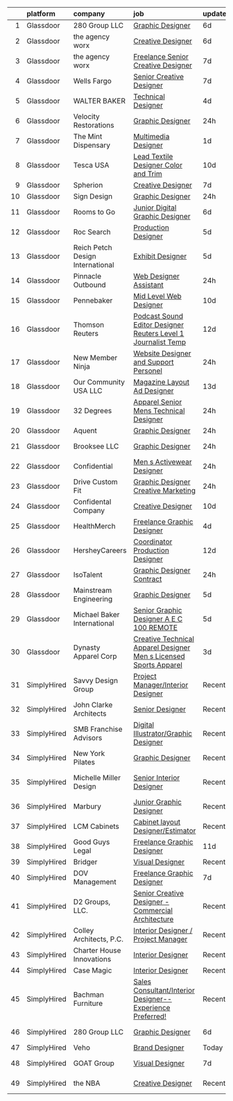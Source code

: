 

|    | platform    | company                          | job                                                                                                                                                                                                                                                                                                                                                                                                                                                                                                                                                                                                                                                                                                                                                                                                                                                                                                                                                                                                                                                                                                                                                                                                                                                                                                                                                                                                                                                                                                                                                                                                                                                                                                                  | update_time   | location             |
|---:|:------------|:---------------------------------|:---------------------------------------------------------------------------------------------------------------------------------------------------------------------------------------------------------------------------------------------------------------------------------------------------------------------------------------------------------------------------------------------------------------------------------------------------------------------------------------------------------------------------------------------------------------------------------------------------------------------------------------------------------------------------------------------------------------------------------------------------------------------------------------------------------------------------------------------------------------------------------------------------------------------------------------------------------------------------------------------------------------------------------------------------------------------------------------------------------------------------------------------------------------------------------------------------------------------------------------------------------------------------------------------------------------------------------------------------------------------------------------------------------------------------------------------------------------------------------------------------------------------------------------------------------------------------------------------------------------------------------------------------------------------------------------------------------------------|:--------------|:---------------------|
|  1 | Glassdoor   | 280 Group LLC                    | [Graphic Designer](https://www.glassdoor.com/partner/jobListing.htm?pos=106&ao=1110586&s=58&guid=000001821539057ea6eee3dc5be32322&src=GD_JOB_AD&t=SR&vt=w&ea=1&cs=1_547e2ecc&cb=1658213435214&jobListingId=1008000486432&cpc=AC285F3A3ECA6BB0&jrtk=3-0-1g8aji1e0gaji801-1g8aji1efi176800-8e0ca34653e8e05b--6NYlbfkN0A96WIVUs5SSd1e5sdPWOjBiMJz3fk-GTbl_X95fEr7N7_O7gG7yYqATSY5E6jF4LOAu-d1G5vqmQK5-aVG4tOej9c_eEuMuqH8C1GeeNW2KtJSJ31b6MoFFw5KM710vWFGSjvXW7I3OG-OwT4mnPnLIfvWCjlnumDR2ayBGhUSESBLxX0cWl5Bz0cpK3t8G0XwpzjZszAtqLyZqoFI1AXd04fiF-9ZCR1WdXLDqEMOiC7HmHyNZlivwptlYtLlxbQ7uLZK8t9WryQw5DeBEs_qUbEiLqjs_YmkTSFF5VAOHDiSctxNtNjGnNKzFBxtfy0PC2YUNViwacnqipkRHRtSJ3hsTdXo0FdmpV21QGOglzHavnhsLdVtlQe602d1si27j5NMqFNr6AlNnfcOgyGoMlj4p4P265Ef1fYnklL22nVt8kOkg3CChIak1CB4EuuP4A2rJo1aVXAjFGLSlJc7llOmNP8lny7u6VkQl1M4mATcT2Sck6rC)                                                                                                                                                                                                                                                                                                                                                                                                                                                                                                                                                                                                                                                                                                                                                                                                                                                                          | 6d            | Remote               |
|  2 | Glassdoor   | the agency worx                  | [Creative Designer](https://www.glassdoor.com/partner/jobListing.htm?pos=114&ao=1110586&s=58&guid=000001821539057ea6eee3dc5be32322&src=GD_JOB_AD&t=SR&vt=w&ea=1&cs=1_e4cf813f&cb=1658213435216&jobListingId=1007999979667&cpc=AC285F3A3ECA6BB0&jrtk=3-0-1g8aji1e0gaji801-1g8aji1efi176800-63945e7974dcb0bf--6NYlbfkN0CNOKpjDIEH11s39GTuUki_mvxNbnX5BtDlH5CMrheAnKze_5JrwQ4joDkGUDohP_RybvKQguCwO2bzn207p_14mbiHcywFIa1HWF2UP0_3f5Zk975uTAq5uCVwflsu_JCSQSKbiQ7a0xIZd76aSwml-WNW-2GZAACyMpIWDnwBr8SUJBdJ9gJtZ6GRC9VA3zsR9SRTYHdzaJ1oOjb0YMUdl71lWhYCz297JiAZv0Q-1rH1Q4P143_P9bf12FJM9f-LuTuqK_hLriyjtKfWy8kkbG4ncQbXMxOWp8fTAQ1tv2cGCs1S2-Eas1a944ginGE8GitBlQHVlxWNQEYM3Q7H6NkwT5Fa9-ZADDahJEOwVFJ9v14uQjGiqZYc9AKN7z0rkVO-sBfB8JIslKqehSyemDY9CwnvwQwWcKRrTb5X1-Up4hd2xVOtbLbMwjHKPF37wh917RD5X4E4uq7LKJ-DtE-PDLl-FB-O32GMTcfaeAwMJjc2ZzGc)                                                                                                                                                                                                                                                                                                                                                                                                                                                                                                                                                                                                                                                                                                                                                                                                                                                                         | 6d            | Remote               |
|  3 | Glassdoor   | the agency worx                  | [Freelance Senior Creative Designer](https://www.glassdoor.com/partner/jobListing.htm?pos=123&ao=1110586&s=58&guid=000001821539057ea6eee3dc5be32322&src=GD_JOB_AD&t=SR&vt=w&ea=1&cs=1_45b4c976&cb=1658213435216&jobListingId=1007998735659&cpc=AC285F3A3ECA6BB0&jrtk=3-0-1g8aji1e0gaji801-1g8aji1efi176800-b5c41cbed128a677--6NYlbfkN0CNOKpjDIEH11s39GTuUki_mvxNbnX5BtDlH5CMrheAnKze_5JrwQ4joDkGUDohP_TA04WnU3xz8K_J9zmRNOF9Ri1EI2Q2bb9NQ-CezfspfnTBjQTnEa9VBhVw7Ap5OL0U3sVrDvue7xxMSHE-6OVqtzTv0qf6sE8nhqyjJuIjpa8PBry4FIvBQDA98jD0P98GZS7RZVgHOwo1N5Kg2kro-_NzLt6dKAw4rVRBNTweBaMN6JMJJp1669AKCfTBKEE5yyPlmpgolvss6_reEbzk-l2Iwo3MQAxW4oN4S4Hj8GAtL5RzT-6G_a1O16vbjcx_xsziF47C6MU7ROYIhM-mAAa6zYmLOEX9R70cfrm09uejAqNEfUM-DtfLOpwpat7tWZu2vJTUYGTvmrE4o1ZLm5X2Ks6gnXnGmcThMtxQ3CctEbE02sXMGkrsczOW5jsygfrCKLdbwmwyINIeQ7lJZgxhD_5enk7AQ_H5Wlkyo87wyUERYo2LEg30ACBV2lCJpm8hNi2z8g%3D%3D)                                                                                                                                                                                                                                                                                                                                                                                                                                                                                                                                                                                                                                                                                                                                                                                                                            | 7d            | New York, NY         |
|  4 | Glassdoor   | Wells Fargo                      | [Senior Creative Designer](https://www.glassdoor.com/partner/jobListing.htm?pos=119&ao=1110586&s=58&guid=000001821539057ea6eee3dc5be32322&src=GD_JOB_AD&t=SR&vt=w&cs=1_2a9e18b5&cb=1658213435216&jobListingId=1007998123713&cpc=FA84DF7EA1EC2398&jrtk=3-0-1g8aji1e0gaji801-1g8aji1efi176800-49905434c79913ed--6NYlbfkN0A0sLjryQUNkc81K2goHfqpo9JHml6Vo2yWT4XuRGLXtsN7afMoSAWdqBM3YHWeqUyQSD6a69BnF3DM5XVRxd-nXq6Rk28EhL1InB6dRjYNyz34TPjZc6EOxJNPAO2LEpbg0cv0Gg_4AzCc6sCV_mFe_9rDOhi5pxCrY9nbOlMvHLbdfk2DE8KE4PtC8M3FZPeC7BSGUMDVSMYPThnJms0I620BpXuJFJCY81DGuc2khv8PHGVHTjKc4rloBqhFkMtFiQDzFsvu9foVsRykxurCtPEEvigeaKIwZf7ZQvh_9xfdPOThxUg557Pl10sgGIeFWaoNmZ3ab0Xfp2CnJHYPPz1wihRj5SSdnf2NNgXWOwGQiEa_U0h731Wf3l9Uu0O9CVsJDWYTiF9UZEKbAiACvzqUG6BSQhXw-i4OHZz4QKzlVJ6yVvptYIkDb7XbMx5ozepE-78ctOPWNQXHfKYdl4ThuljqYwddMxQfF1yzng1sxlzJdFVzSqZ7HXkzRkaZXHRcnBEluKIbXEHqh4OSmdpwuLdkF-rebm2NutkEhI9enKHqP80u9iel61G1_pQteCrpbwASM5R-rwO5LRK9Kkj7e-Lxtxsx7X4BLezC04ultbzmSUmxiHha5f8740k68TuA3BgiQ-RCShqQXY4F-eSOr7zk0IFmRkzijRXiVBix3PtFr82sPagox721MD-IZY30Q1EOhTp67gSbPfZ-X0U26fQ225m6-ba-x7fnD3l-ZKbewBPdOZkmPsB1HFDIFeIpfvWvzOmBEBfEKqlX)                                                                                                                                                                                                                                                                                                                                                                                                                                                                                                                                                                       | 7d            | Minneapolis, MN      |
|  5 | Glassdoor   | WALTER BAKER                     | [Technical Designer](https://www.glassdoor.com/partner/jobListing.htm?pos=109&ao=1110586&s=58&guid=000001821539057ea6eee3dc5be32322&src=GD_JOB_AD&t=SR&vt=w&ea=1&cs=1_286491bf&cb=1658213435215&jobListingId=1008005332025&cpc=280AB1FAEDD8D536&jrtk=3-0-1g8aji1e0gaji801-1g8aji1efi176800-16b3193b0ede4e7f--6NYlbfkN0A1-j4u96m2xyqoeIWnPoR7_J4x_bs5PQ-S-7T73NKrWs1ICRAWkHF7n2wd2ehqD8mDuGAT67GNun9A0CDmgBq9KSGfgngPpHkvvyaAc0N8118XMNXDUARQgpqAiZ1AtpVDpoLLrYWxJ2obS0RKBKzT3HjfD14k6Li0J2v4QPvvVLY-SKT17o0jn2HFCabpE5IeMGZ5RkSpwdyuduJ0S1VOFxX4v2v5iFO8zRklS4Yq41SvrjQdLI9CFPyH5Ve5iWgAvQ7UR5K9t1V8sIwucL9EA8iAYVhFKR3ZZGMWXNj6ExDTOmdBCTCkgPoARp95Wy7Ewmc2Df4fj6-YMFthEpoPkfK2upaF-BkPnjFwZXFBhUQbKDk8u_SyFm2zAcF9QKbADJAgXItckzO81B3LGtS2lpGEh5J3aMtuv9--MvWS0ba61YopebKz7r8HRWOxALSSUCQ4iVfNJwcPrSXYFA8FqQlVGto8SVzY13ybECU0H2JFnpCbyTMi)                                                                                                                                                                                                                                                                                                                                                                                                                                                                                                                                                                                                                                                                                                                                                                                                                                                                        | 4d            | New York, NY         |
|  6 | Glassdoor   | Velocity Restorations            | [Graphic Designer](https://www.glassdoor.com/partner/jobListing.htm?pos=101&ao=1110586&s=58&guid=000001821539057ea6eee3dc5be32322&src=GD_JOB_AD&t=SR&vt=w&ea=1&cs=1_43137f20&cb=1658213435213&jobListingId=1008013188084&cpc=7C0AF3FAC6523A09&jrtk=3-0-1g8aji1e0gaji801-1g8aji1efi176800-718879dd498138ae--6NYlbfkN0AN77IQYG4qNB0SF0w9dx5AeT6p643ab1gAjaH6HGqssSTiJOziOUFQx-rkxQ2Qw5ZqiSzp86OiE4exoQJyMO2XAhdwGS-oqOCs2Pc9WhbFBAFnax7egHdK2Ha3IMrKVKM9fone8Cqh9ipemaNtng3ZfSxjancQh_XMC3MbpMmbdAtvXX8pZwUythVfsb4jJZ9c8ZAbfFfZLATdxBf6_Uu45UIw28k0tg4lm2lPOsfA0pq0-Qysy6w0RuHw0eEc_-_P1hKb_hKFWygqj3G6Qoiiu0wfWeVQfHWNhdD2AbANFI1NhV_jIilz7cbCE8wFwrtQywn6Kp4B6m39pahB6MeETmu7l2qVoTZ4G6Xmee3Jv6MN4UUxkeRNw6EhdbCQF4yjhqwxBMFbk6N8dWM9ncWS9KcaZtfrgYWXvABk5yTwsrywrOI4qdukhCDx4h8zx-ICcblkNxNmU4gY840_RK2uNN9L_jtYqCqNlk02UiYhDUkzLJO4XEZXrl2qix7xqyRqkI5KMqyVYFXrSo-mCxSvvr2HVs4tj_aGStBhJHqWz3BdNpMmOxB5avAgmcxnp_alf4fog1ZkAF7YIkZFlSXwHws8lYnCpSKc3RR2c-wlFw%3D%3D)                                                                                                                                                                                                                                                                                                                                                                                                                                                                                                                                                                                                                                                                                                                                              | 24h           | Cantonment, FL       |
|  7 | Glassdoor   | The Mint Dispensary              | [Multimedia Designer](https://www.glassdoor.com/partner/jobListing.htm?pos=128&ao=1110586&s=58&guid=000001821539057ea6eee3dc5be32322&src=GD_JOB_AD&t=SR&vt=w&ea=1&cs=1_93e93cf3&cb=1658213435217&jobListingId=1008010256428&cpc=FA84DF7EA1EC2398&jrtk=3-0-1g8aji1e0gaji801-1g8aji1efi176800-a4d8624d1b5e04f8--6NYlbfkN0AtR68e5gWpPxoovZgA7Udo-dcymoK0NpHFMpIgh7LYz1VY5fzotQ-fsy6kz4ahi587Cb3AAlo2Nyi1eEgcsbP0akK-9qrfXpnrfuq5Jhaz-EIsTV8-8SgpjwrYJsG4jMe7yhQYFz39CTmaA8t9xLFZ5kJ4CITj8v7IlOLJqLfIOEV-CnaSq04O7URSLYZC6cJLvcoxnrqyytWgiZdnXLr6PopMRXeffov7DsDXg35eu3DMrg8AIqSBHQh7Z0q8Cs4nPTGkSrZSUsfHCM0lgHQouU1CrpdsC4J2QECQ9jp96svMMVF9CafLewcypwyR2CkUoq1hGgs6vDrbP6CYUD7ggK2yWZLNiP9LmBokee0iI0SJI2Q-mTZtrWegTIfJ_C-LUeqK_Bu_clRB-zPCUp7nL0tY9ufam6Pe5sH4cLE0yj9eOW1cDw-ZAU33MhnoPubUvsLaUDBat1bBz4mJ_zPq_U-Lo6WYxfNO2ImmEkVaLGD-xXUaEsjLCoLAEHR8zkc%3D)                                                                                                                                                                                                                                                                                                                                                                                                                                                                                                                                                                                                                                                                                                                                                                                                                                                         | 1d            | Tempe, AZ            |
|  8 | Glassdoor   | Tesca USA                        | [Lead Textile Designer  Color and Trim ](https://www.glassdoor.com/partner/jobListing.htm?pos=105&ao=1110586&s=58&guid=000001821539057ea6eee3dc5be32322&src=GD_JOB_AD&t=SR&vt=w&ea=1&cs=1_d08919d5&cb=1658213435214&jobListingId=1007992912128&cpc=BBD63848FB84346C&jrtk=3-0-1g8aji1e0gaji801-1g8aji1efi176800-da6c92eed3fa692a--6NYlbfkN0BK9GXDcakwdiqmeo8o-2GvkYnmPkq7xevAHdeF_847qkpPJo8-WyfG_zt1KMB_vnz6CIqfMNCm431vNveTLGP4acbnmSQIHNk-A_0ET0F2lF_Nt_iySGPRTEsRFCQ6gxnZA6gH-kn_2mwCCsPGoMxDXRnRrm72IocYhzRxGx4HACx_nvHU6iyM98p_EBZIJENzLFVR3TJ-Knlz4mNjXO5iVhuyn3Tmem1np4EjYWy8dsTUu1b0_65BZLVNHJTOYZpYjj4QIqYHJZL7c7ob57QIvsrhppFPnJHO5F8E07q7jOhpHA_3Dik_F3wi5IMw8_E7l2lqLboMYIK3AZT9iROJmOgdrEwtkgyypKaXqMi4sxkDjTq9H2aiRhxe2bCIxmXQ32tCrhIloppVNvhX7kKAnUbW1rMSWrQ1f9uygdRV5qKF7dw4C2CHJmVbf72x33tYNPGEI4msV6A7WuWcet94zLqQCIQs84A%3D)                                                                                                                                                                                                                                                                                                                                                                                                                                                                                                                                                                                                                                                                                                                                                                                                                                                                      | 10d           | Rochester Hills, MI  |
|  9 | Glassdoor   | Spherion                         | [Creative Designer](https://www.glassdoor.com/partner/jobListing.htm?pos=127&ao=1110586&s=58&guid=000001821539057ea6eee3dc5be32322&src=GD_JOB_AD&t=SR&vt=w&ea=1&cs=1_aad82729&cb=1658213435217&jobListingId=1007997451737&cpc=B076152010A3B66C&jrtk=3-0-1g8aji1e0gaji801-1g8aji1efi176800-1e1398609a68b71d--6NYlbfkN0BpNZHkGCYrNx41be8qaaTe0TzeBrdPS_PZvndxEDoRqCuH3CNcO_WgIxvH872q8BXocWzhpZ2eRKqkciQtsNBTawKLGBCPr2cWDGwrhQ-bf1cswthjJFSiqlVhhCMNwL2HoaXnVr_hlWdlAjgOm77T8-YWdXZWO3viAo31AQo78StG72DOM7TWp8lqTKskptDIwJfRQbR49MV0Vtnh-ykfjP5zwmSLrJTXfiFF8-4CU9gNJy6oy6-0hgdtGO-oSIFKQpJ0u1_gUaKmNIR7AnqDFIuireOW939lffh2aSYl85TqpZd4Y2tQfUM_ORWDPzM5z5FNTI8fXZAT0A0OpqTYMd3LjbP8x5vsDkQv0zlUsN7jeey88KY-ZHvocHmERyEiY7urnk-u3VDeO72IGPiCjURIMYJhkHxQrXhqo5ymdu9XLwTD__WV6s8foHc6bP3S-_EdPBEWY6jTPGsRm16LFjgY08AjbLxkU1orbduijfS30BoQ_iPE2sVPKCB1q7Q%3D)                                                                                                                                                                                                                                                                                                                                                                                                                                                                                                                                                                                                                                                                                                                                                                                                                                                           | 7d            | Lebanon, IN          |
| 10 | Glassdoor   | Sign Design                      | [Graphic Designer](https://www.glassdoor.com/partner/jobListing.htm?pos=112&ao=1110586&s=58&guid=000001821539057ea6eee3dc5be32322&src=GD_JOB_AD&t=SR&vt=w&ea=1&cs=1_52c22245&cb=1658213435215&jobListingId=1008012044571&cpc=036CEF58F9688075&jrtk=3-0-1g8aji1e0gaji801-1g8aji1efi176800-5447584a5a012fab--6NYlbfkN0D5EoDI19pzLD_ZoAvoqM1-O9qeTV9KvYbDAr1-bMzVcQf2IFddxPxdfYK0M0fimLA_1hqh8mtv2Bei1xWrEA4dTqbJ9xgG4wtvUPIKGKNPjexcUKQknkExEwPSpfSTKFiWyrGITBdnU721fBuzGq6SX9OPboPsNa7LDXS3nb24dZJne6lPpxFDB5yPLBJ3BObomqzqOQkTj8h-j9hdQ_SqAOUC1n3ULQeMiP8LfwG9MPLGaJ5kUzIdQHdTzVTN9eRBID_-psOOufIq1srzADdZ6kQqmPcH7OV4h_LsSJ8qKl4pgwQnko9bxkfEmPR5tkUiAil4Xv_dBDsWcSDEeHWXF1Soeyolld4AZ0NS6mYOAxdyQ1mQknbCSoCyJ3gLxcoey5IDO2IWv8wDGkbEr--2WsVl4GQhtdkbxUZgb9Do489U93M9DPS-Y4Z51AOjl2anFb0PdB1hwKX8qVjEw7b1mhPPF9u0n-zGTvglDt_fmfJtFBezXsya)                                                                                                                                                                                                                                                                                                                                                                                                                                                                                                                                                                                                                                                                                                                                                                                                                                                                          | 24h           | Avon, CO             |
| 11 | Glassdoor   | Rooms to Go                      | [Junior Digital Graphic Designer](https://www.glassdoor.com/partner/jobListing.htm?pos=116&ao=1110586&s=58&guid=000001821539057ea6eee3dc5be32322&src=GD_JOB_AD&t=SR&vt=w&ea=1&cs=1_0d33a3f6&cb=1658213435216&jobListingId=1008001148728&cpc=47CFDC01B3F81FAC&jrtk=3-0-1g8aji1e0gaji801-1g8aji1efi176800-74276c1bbba1a979--6NYlbfkN0DQkrWslipYdAKKBYyyAy12PZe5Qif844XZvzAwxKbcyIRxhdHaqMzJraSVoY3LdvZUnxckYEK1smmjb8RstgBo6vXmKg0YAPBg0DD6VgXZZtpqUR1_Y4DfY0Jt9XSCt80yXKDC09bs5r2Ui2AKEw_yV7HLv_WzlmD7RtLNijOgqK_98xzQPpdxoE6j_KAh4QlXcGRp7rhvro_NE2LOgjA1C8-_rBwT8EAtf8aeqOJ7XQ6fWHJwRNN0xpv-6DTQw-miawtqeeYO8l34wU7Yvd7LS3MBpzpSxkimq6YwxcHAo7RJBvDa4XIx6GlFtnpPsGIO1hG_xCQulVhzBF7aZ0PEsLRRc-Sh-T9NSv2KPJiSSQ_WuhI_a30aYEXqtm1jbLmSVM-FZCGmSJ9rAExkPU_loH-qUw--sHhq2nlq-Dfmtl3GoPSyOlidhJu9ynCE9oUDXPvMfHrb1wM0MsRYL_-qivRoSzC_n8V_KFZV1rMCx_qLwtO_dLAhNpgWsdGMJ_xICFR7NVXhqN7oYVx8MgPub6ZU2JzbiX52AEpATq2apA%3D%3D)                                                                                                                                                                                                                                                                                                                                                                                                                                                                                                                                                                                                                                                                                                                                                                                               | 6d            | Atlanta, GA          |
| 12 | Glassdoor   | Roc Search                       | [Production Designer](https://www.glassdoor.com/partner/jobListing.htm?pos=125&ao=1110586&s=58&guid=000001821539057ea6eee3dc5be32322&src=GD_JOB_AD&t=SR&vt=w&ea=1&cs=1_5c28cec8&cb=1658213435217&jobListingId=1008002873267&cpc=AC285F3A3ECA6BB0&jrtk=3-0-1g8aji1e0gaji801-1g8aji1efi176800-addaca8772c6d40c--6NYlbfkN0CMHfdvImXyhvk82aHanYmk_omNMXOkHedsHncAw9pogZQ8McdVG3ZgtV6D129IFYhfTL7yuxeJosBcH9muJWk9YjK52T1y8O0szOu9vTCKpmDjplYXk-IMpyXv9A-aKX-ksh4eAFC-aE-SiQhh8OCuPLec8bbQAg5TTcVH-hdjBv8d1fndIoosveEmcE8050AcWGOFuKGPXR42WdcK9LDPDDfhtKaM_tOkJJHXN2tfI2R1a5TqbaQgKbKSpN1MAny4kIrsCffVtNYrP-S2zF0ye6T3B7A5Pbglpb7xq1HuOlm3mRGKNsWDbB6OEyMA-vmOClGj2orGl2OJIaU94_yhP6cpjJZNffqDickfPfHmMVvt7cKyP9kckta03LEf3mjW9khYN0kT7jSOA1LXgVkiDHSmOQlnYfJ58Xj4Pv0Ck6_kz6l9vGmSZrtPulRfIVst5zwI9nY5cWU1wuvtFvI1Z6tHbYpeEFTgoSJoRLCb-TRdPICgcABkJybMjR7IpJ8%3D)                                                                                                                                                                                                                                                                                                                                                                                                                                                                                                                                                                                                                                                                                                                                                                                                                                                         | 5d            | Remote               |
| 13 | Glassdoor   | Reich Petch Design International | [Exhibit Designer](https://www.glassdoor.com/partner/jobListing.htm?pos=113&ao=1110586&s=58&guid=000001821539057ea6eee3dc5be32322&src=GD_JOB_AD&t=SR&vt=w&ea=1&cs=1_f8ae835f&cb=1658213435215&jobListingId=1008002938812&cpc=A0032DE20586B9BD&jrtk=3-0-1g8aji1e0gaji801-1g8aji1efi176800-3b5b7d28d0157a80--6NYlbfkN0AzDkwE1E6nFtjvvvc7BqCxawePj4p5F5Tpa-icpHS7yI1-CjxT_KXQYOVUQT_0dY0vCULujJzTncjbwiIzoH-koxOr7zJXgvIxjTsITWJ3JeHuXqEz5NuacEMkK1_BWBvQFI2sdlgpm-v1MDJ1NMri5mPZccDd5YL8bESDpYGHhCBSuQ89nx4Ag7HlTKZBfmaht6aBbN6vswVhLwkapzM07v7_ymU-gfrHFve32QcSKjQLHnDnJo2gdkE43HBk04ehcmF2sFJS5Q2-az2lSZ5NUR47ptrJHCeZc1HT3By6WUhS7aPweiggmTOhC_NUWTL4TBuRDwl5HeO8vR--cX0FTLlznhb0Z0EvWKMs4bjoR7owJKC6D8aQQOL3xSkXxM7rzwJ5emYqv_P3PGzsCZkuV7NmN-tZy8NJHVvdk7WE6Y491lo_S1DLOgwnWsxhPbkOPYG5tjOrwOnCFzF5XUf4G6v3bgJ5Yx9uX0gWnbXojuDHUphXhqeI)                                                                                                                                                                                                                                                                                                                                                                                                                                                                                                                                                                                                                                                                                                                                                                                                                                                                          | 5d            | New York, NY         |
| 14 | Glassdoor   | Pinnacle Outbound                | [Web Designer   Assistant](https://www.glassdoor.com/partner/jobListing.htm?pos=111&ao=1110586&s=58&guid=000001821539057ea6eee3dc5be32322&src=GD_JOB_AD&t=SR&vt=w&ea=1&cs=1_750fb596&cb=1658213435215&jobListingId=1008012177168&cpc=883DC43018083D9A&jrtk=3-0-1g8aji1e0gaji801-1g8aji1efi176800-de12af3cf82e3526--6NYlbfkN0Bo_CM2a8GgFIiw_-9fb5ug3xmG_MFCzpxBl7ntROtVZVdEVkOeNu6_g7dZzrLIE7XKP_suQmXbqHfOo9-o9yeUV2gspVrbupkTHKfGUJu1a3IE_Sy_L4TbtjHzviAt9BIUEz1BJ_zgRU8JTlSQtLQTb-gO4wuRcSrQNJ52AVn3G7ZQsbaotmgN80VTZdM0xVNUGO3iurmU-5VmXap2u0BP3TaE65jcAJFeeXRSGllIPUeWNJqoSGJH10tiizCt6dSNonUJRfIquq3xuLlZiZBw3RAkGRd5B-7Ohpioih1i299rVc0pAKG2-ahhZf5JqiYQLlvmki1GgJHK1dnrIYBY1DEmds9cjXHmqaadIRLFpOY6Zimfjq8xg2d5MzvGIKAfBPxAxZX9HFv0zUuHeRqvX3S2-1jsIF_6cQ_zRkUzb4IEocSDyz12LY2YpnVRgX49GqZicsuVj83UAq55j1D1av9WkPXPSKvCxaO147wI80A_csFZEmbkYCyqVPyiS9gj-Hxz-BQ0sg%3D%3D)                                                                                                                                                                                                                                                                                                                                                                                                                                                                                                                                                                                                                                                                                                                                                                                                                                      | 24h           | San Marcos, TX       |
| 15 | Glassdoor   | Pennebaker                       | [Mid Level Web Designer](https://www.glassdoor.com/partner/jobListing.htm?pos=122&ao=1110586&s=58&guid=000001821539057ea6eee3dc5be32322&src=GD_JOB_AD&t=SR&vt=w&ea=1&cs=1_06310151&cb=1658213435216&jobListingId=1007992914380&cpc=334ABAF5D42DC775&jrtk=3-0-1g8aji1e0gaji801-1g8aji1efi176800-09f7b357db24a266--6NYlbfkN0BqUN6ztqptJ5eG394UO-ZfSRZGZkbpPm3u73UixmBvBI1Y1JxWCCSi4WD6T2NB-2gugfCPeo8ZQOUqAEtz66ZCnIC6U5F0XJKr1Jox5VrclONP9b6iMFBTOy58yKslxi4PmsPGdNOFX2yyjFl7ZGxSjiZNk-UbmLbgopj7iYK_0fPO0KhQH2T9X9_seLYZZxSSWYChPOg-9sLOqYngxQxKlhDjQmYP_S4CcFsXoy4uPgQsWhcwbzPrFwlDzeG5LdZB6b4o7IRO-vJStdJskmcoREpc4xGxi0kyRwnRSecSTVRw77MROCbrcpTu0grRiT5-g_ds_Vydxwk9S9dsLhuzPiH0pSs3eLqeErAroZUM9AfYq7yMVBO6OjlUtmPevjfkYC0MvuhzkoSll1eMyaiaiFCXvATOvuWp2zAVQ-C8w_s-g7elynDtyz9seKOP4i8OQUopgAbg7QB0hwmst6gI3CYxZMXYrm7jTdV8uqbZW5orrh77Qwc8)                                                                                                                                                                                                                                                                                                                                                                                                                                                                                                                                                                                                                                                                                                                                                                                                                                                                    | 10d           | Remote               |
| 16 | Glassdoor   | Thomson Reuters                  | [Podcast Sound Editor Designer  Reuters  Level 1 Journalist   Temp ](https://www.glassdoor.com/partner/jobListing.htm?pos=126&ao=1110586&s=58&guid=000001821539057ea6eee3dc5be32322&src=GD_JOB_AD&t=SR&vt=w&cs=1_33287dfe&cb=1658213435216&jobListingId=1007988334365&cpc=AC285F3A3ECA6BB0&jrtk=3-0-1g8aji1e0gaji801-1g8aji1efi176800-e8caf184a0c6f5a3--6NYlbfkN0CjNG0qDFC9vBxfUJnRpXh8fasJ_-3AjV6caG0C4DoAxAHUoOIq08mxKeEBbR550SrYjZgYVVXukKUPWjgftmPgfrPM_gJvmVrJ3h3u0QcgRf3bJC-akS1wgb1nCFQvr16jVmPgo0L6tM4Sf1WuDvLZ06JkzSF4IJqPtMFC3UZTTktiNCzH8wpWWhWC940k-oSEIYQGOkl6d4EppsomAxb5ynDdbUxedbnCruDD-V718x4Kg6Z56G0GPo7h5Ia5BwogR43FtS7Gq6t9cKClHB1J319rsAW0uLXfqm-lMvJMRpHqj69YoCtREKTBFPIpneX7Gkyyanp693A7lLudvocuQOOQZWpN4W11Z4I7PS5uFx2MBlGSkjVyvwgyrmrIuMgkQpA4bx9zSQ6AXEeW8AH2nfITI1lsUpEt1YYpV1UsIp38cv6RvnZX_PIWS1_aFzPtlRWXalUdxEskrcNdTmDvuzMH7gJ4kA1Vyh6UirxWUt3OEdVglvmLtKDLwjplcGiQtbahVsHiGHqJqL_dkneL6KlDulCmq-JR6TGoE6nZ3SmKby5oMxqf5UqftPqGo9gAUa5rM6bcgTJL8Y8LuSgK-NgoDF9pQKx46Q1eho08sHctLBSbeJpjpP6ejVnFyYBJpmC-7a1nyIKozsiWLSveTzISlM9w_5bNS2bXCwB7gC81dez4iynfZPD-gKsuZigrop8dxeEUj_tvmSFTAAFwpVZSYNerSKfjGU8rQ81Ve3-M1wu2rgmEY5pF5-AReSyOz1f5CDX5KVqTAZPsoMDrvHKxO_K5P709qpkheYMHVUThtk3l8HdN0UFE5bTWVDJvL0ok-1XRmWQbR8bu_48kBTejly5zJ3hlNtdSDDXOKqV0LWnklDfm6VW8-Qu5VSfq69nGrTKLs7yiCm8dWA7cvRXCp0LbKlstsiIKKb7ZZRpb4J6KnTJAsl6vPC7BRzRAhVBbiwyyn0wdhFh0DYxM4SIULFbMZSlRIbicXiibyPs8EIFKwi6KNozLblyc5opUSk_qs_IECEJBP5WIlRdsQ7S3CdpQ15RBKsVMdWZSb_zVsgqQ2jGVtzdqA2Jww3O2MkZjDUHi47wUVvIddtXFUQ8cuFifX0id_Vl83DTHqIdAwzY2syXWK5nVXhwF86zgVeJfkQJPPkJWR3uNHEQmjT3nC7GC7TR2yHDAeGlmPWpTdznPyrXeN6WoShspSJRjOW5-aIuRziX8cblhL9j5I_dCfhOe05zwkri8wymoAcZcPhmolX1pAKg7i0G80a6MaGV5yCT5Cw%3D%3D) | 12d           | New York, NY         |
| 17 | Glassdoor   | New Member Ninja                 | [Website Designer and Support Personel](https://www.glassdoor.com/partner/jobListing.htm?pos=110&ao=1110586&s=58&guid=000001821539057ea6eee3dc5be32322&src=GD_JOB_AD&t=SR&vt=w&ea=1&cs=1_bde4d59f&cb=1658213435215&jobListingId=1008012971729&cpc=82ABD2B5CEB98952&jrtk=3-0-1g8aji1e0gaji801-1g8aji1efi176800-4eb92f02e7c65695--6NYlbfkN0DAwgduWqBP7ymGN-lTADpinz2i-23XbRAyg5ywqS-MDfYRIU0B2snN4UPA-LShmtTdrF-T6su4JZ6JVNxnI8GY0WPbKUt8Zpr2k26afOsQ4cIEYUpICjOg5r7wJ81kIMQ6kWvPi9TbU2FwazwKSU2DnhdJCnPbgYf8uYRooDjYGiiLNOa9h9CtK9Db-JIf1fFT4raVcbyld3YQwYlXpfItP2Qy9EMEabprxjsQcrLdnDJuEqw-7jKDgPDaizzBsL_bMe_gj0tf500LauBPB_hOXi3Boq3n3GeV3XDeW8mnxo5_MlNELwmnncuOGxwLi1XR7P5FuIU2Mpo3nDKXvw37_-lQ-8HvfUrB26iLcOBSst99tl9BXPe9hlDsfufToj-OOEPgcUMQQ_0rj63kVvaqQjdB_g8EZq0kUqdOTX0h2yD6UCYigRi3EyQUayLHkpaHOCMwtOdo83vfIC6BWNVGJOJ9nZqXghNS8bkbmS-eAGXqs9FeT1D6AkugvL7WLsbNPzdK4r6u2w%3D%3D)                                                                                                                                                                                                                                                                                                                                                                                                                                                                                                                                                                                                                                                                                                                                                                                                                         | 24h           | Remote               |
| 18 | Glassdoor   | Our Community USA LLC            | [Magazine Layout   Ad Designer](https://www.glassdoor.com/partner/jobListing.htm?pos=108&ao=1110586&s=58&guid=000001821539057ea6eee3dc5be32322&src=GD_JOB_AD&t=SR&vt=w&ea=1&cs=1_cb187a9e&cb=1658213435214&jobListingId=1007985895017&cpc=B576E40E3A51D23B&jrtk=3-0-1g8aji1e0gaji801-1g8aji1efi176800-b3b03f71508a66bc--6NYlbfkN0AiPlG2Vn_9ND2AKFsDhSeSASDtQ_RWc9s_3N_gt0t7WOTNQjAREV2f9xBUIv_5PqYjK16-wdUvjiwckDhU7s-cnQxSB7ufkHTyC6drRw7WjurvQHuD07eFFo6u1KDe-j6Bp8ZF6IkbhulbTBBSp1wvAVNJ3uu-V003TJmIYHcoGt0EUoKeYtj7QVNgXYw3PlQbtKcida8OpmNUa9sP3H7r0yiSHG5GjCLUX5TUAdKD9FT0DybqEO_s54OTAhLokj47DwXNopUpNERjjdL23qRd6JmH6EpFXB8zuuyiV3QypOFKN3awqMpx0aIXhLFAqeVvGwnpdVXfY__j4t8aCLCW_27LM-hh0zu6fCNknpn14ZGy9wIggplwU1a81FkpMtakMPx29dR6Z0rjioDOughUUidP55iLX1cTGQxD1lxdqs7dq_MZ_Lm0FUAZuBSGIuEGAe8bYR2MXz-JKhTjF7LjRBOxYfsGRUH_vLIVy-jvCqGcQ67qg4PGVUMQKqhR4W0qwM_kLJ1qHQ%3D%3D)                                                                                                                                                                                                                                                                                                                                                                                                                                                                                                                                                                                                                                                                                                                                                                                                                                 | 13d           | West Palm Beach, FL  |
| 19 | Glassdoor   | 32 Degrees                       | [Apparel   Senior Mens Technical Designer](https://www.glassdoor.com/partner/jobListing.htm?pos=115&ao=1110586&s=58&guid=000001821539057ea6eee3dc5be32322&src=GD_JOB_AD&t=SR&vt=w&ea=1&cs=1_98e8578e&cb=1658213435215&jobListingId=1008011893187&cpc=663B5FE45D73772E&jrtk=3-0-1g8aji1e0gaji801-1g8aji1efi176800-d97e84906c0062bb--6NYlbfkN0CPEiJEzZq4I_K6S6Q9VC1QMfIsI0INZ1UYi7vjgDL48f87QLouAYwoLC4pxoGQQdetrOaRI64jh20gtk6rjdzeFS1r7lJwVzOI05z4esFx-skRRu4x_618YGmEtIeLEU97h29rAu06NMujXK3S7ZktW-qEn9C_PwKkUw3F7Uhbr5DRnuvWDDbKJDxvIFsIN2mlgDXe7C0T5PjQ-f8_yksDpJ1WmRS7CZv7kniVtnPVMaKDXUOeEhdKOD6dRHI6jXjN6PoHRnVc5lyL0Z1m_26mIF8mGskx9-PJDE-3dFuVdpumfCANZs7P8wSY43za4xm2nw72SqGq7yVxdo_EhgIyfvzYkuPRhRxTmt0PNKoUf4nZyaI8HzSBfRUxwezqH8iIfC0pkLx2f-4Ip8IQGzqf83QmmmE7ePZGDxn9UwW76qTMCJcG3bHMiS6i44yUjj4RcQ7TewxJYgmwzgCaN-5DhCQdUMgQZtZ5aqSnS0uYdYAMYMQbq80xVi7WPh_uKn6a44YhTw0pcg%3D%3D)                                                                                                                                                                                                                                                                                                                                                                                                                                                                                                                                                                                                                                                                                                                                                                                                                      | 24h           | New York, NY         |
| 20 | Glassdoor   | Aquent                           | [Graphic Designer](https://www.glassdoor.com/partner/jobListing.htm?pos=130&ao=1110586&s=58&guid=000001821539057ea6eee3dc5be32322&src=GD_JOB_AD&t=SR&vt=w&cs=1_1ae9dc4b&cb=1658213435217&jobListingId=1008013485825&cpc=155EB9D5185558AF&jrtk=3-0-1g8aji1e0gaji801-1g8aji1efi176800-9d8380e2fde558ca--6NYlbfkN0DMrcEu7yrtATojKJA7cEzGQ3FdRGWLh0CZQInL4ECGI9gD0Wolx9R2v-Aex0-GK07sQ95IDA74_Kd6-7KYoG__LufGLXLsQv1KNw3epaLp8Jd2I2DReev_l7uH9zlPi4LfRHSZPXXHiURoYdrO9RGkyIRrFehc6yLsGj8WW1XKj6GzadbvHnqagXF4nwt4GGl3XJsR4m9LRMG0hrN7yTOGYZUijnc8Of_0mCY7NLLmFavRY7yDGEusLm5cQq5F26B15ih_uHrRsnBSw1obnm1HNP_7rKsMVaHNRZWzwJShhho2Mb5P3DCp7qOznLsirmDnJwPhVZJ7oYpfEYmm4fPauYCNU6Z34KbI0iW_YkqgOjGnfuvWrls38h3YTKWuQFTKabi2l9CtVlynaWbf_gyobw2o9_q_X9TwWxf3vprAbKGTzpE9PQaJt1NxRhTQWVN7UtbqZ9NUjA%3D%3D)                                                                                                                                                                                                                                                                                                                                                                                                                                                                                                                                                                                                                                                                                                                                                                                                                                                                                                                   | 24h           | Seattle, WA          |
| 21 | Glassdoor   | Brooksee  LLC                    | [Graphic Designer](https://www.glassdoor.com/partner/jobListing.htm?pos=120&ao=1110586&s=58&guid=000001821539057ea6eee3dc5be32322&src=GD_JOB_AD&t=SR&vt=w&ea=1&cs=1_1cc63117&cb=1658213435216&jobListingId=1008012581609&cpc=45DC3EB807283E85&jrtk=3-0-1g8aji1e0gaji801-1g8aji1efi176800-9ae5bb4da07966d9--6NYlbfkN0CwBHZfzB24kXZIfH3kkQeSVdLrhgGPWJNO51Udk4ZrR7dXRJYdB9YOzPU57MDGzKbvPB2pPabfes9sgKcU5gsg156B-YXhD5U5M-SZtg_Lh1hjcraTFSF2IdfeYo0Sw3aUMT5C6CDC3QBpKNAjFGaSE0PCB3SbCNQEEaB3szYYBGAtuTMcpM3VDf8TOO1_XSjcQLRFk-Impc4DBcggBhzxdbmhFw1alI1AkB4vNHVxAsMCxFT4x172lflyJFeLs3VcixAJcLM7VaRZlLqzC4ACaP21GCvgWAXyt5Apy6urybADzsyrQ3XsgrrzU6U9vHlsOuHwL08C5I3KMq4nsc85IZAh8CkS_vVM_WIGd74HonstHMs1WRKi6RXsdXAf5VpHZQkYyPwd0WG6LmnHr1HJvIoL5FCIhbP4uH6R5jzllprLHQVZ3QJV3zwWs9kPx2UOhX6167a1iaHGutiF5O1k23yu2L4c4-uZNamwZgmWdXbkoUdK_UP1eC3eJbWtWMI%3D)                                                                                                                                                                                                                                                                                                                                                                                                                                                                                                                                                                                                                                                                                                                                                                                                                                                            | 24h           | Pleasant Grove, UT   |
| 22 | Glassdoor   | Confidential                     | [Men s Activewear Designer](https://www.glassdoor.com/partner/jobListing.htm?pos=102&ao=1110586&s=58&guid=000001821539057ea6eee3dc5be32322&src=GD_JOB_AD&t=SR&vt=w&ea=1&cs=1_5e4b66c6&cb=1658213435213&jobListingId=1008012247764&cpc=70D6958B2CFB98E6&jrtk=3-0-1g8aji1e0gaji801-1g8aji1efi176800-b4ac6dd368e70700--6NYlbfkN0BONnTet2bFqUSPP_aycs2aNzSezRAxZR8saQG05REFq_vUEXYI112cEPNmJWvwPmNONWymjqOvHaQ1QclvVlquFlkAWLuLVL3YXrszhgPzG4YNbEDjy8nyhQgTGVguFv4_Bo3o039jsf0VJErrX0xCVk_kP0rXS8JVdolkAbRbwmJLRt1a7aGRXGfgSImfj-mrSFgbs6A7t39E56Dt6issUBP_tPVUzvAOZD03pybS0FXQ27rOa-YPb7Ta3W6_8ppkmNtaadQB6Qr8kHCWC5z63zhAu8Rux7Fzy9HoDdWMS8OcG36WnZ5BDTk8u6uB9-3-b9hfOTwN5JMVYip0yog_DLQJOGuKbfaFrJ5IFjpNWw6_DwN_gpG_LQayztilPJIDPKZuMPmZnuJv6YgHpk6PGQ3-pU5UNTc8mnmExD3B_L2imS1aenBVDSxBSl7AJQiH4WtD4kTXxy6v9_3jZYhX-tFVxl_TR54acSPKuTs5eCtZsz-nRBrppyZO2zHZlK0v6yFfXPpaXQ%3D%3D)                                                                                                                                                                                                                                                                                                                                                                                                                                                                                                                                                                                                                                                                                                                                                                                                                                     | 24h           | New York, NY         |
| 23 | Glassdoor   | Drive Custom Fit                 | [Graphic Designer   Creative Marketing](https://www.glassdoor.com/partner/jobListing.htm?pos=118&ao=1110586&s=58&guid=000001821539057ea6eee3dc5be32322&src=GD_JOB_AD&t=SR&vt=w&ea=1&cs=1_2ce655f6&cb=1658213435216&jobListingId=1008011850216&cpc=82B3195DA92CAF92&jrtk=3-0-1g8aji1e0gaji801-1g8aji1efi176800-e95a9a5dd8e85cbb--6NYlbfkN0BzyIYrTMR_AjNKh_kvAG8N613gtHPANQ3sdLTkrtBd-_2lJjTOPLgnni7d95Emv1-3rnACN1_qnhPecXpMpn5e5zYVRV_wTwZ17UwLsKsPmdL7c4-EV5FfJgnMlhKKXu137xbxIRVWqYLBQDbE_yN_vuf1uLjRClzIwqN6SApfOwacK-ErOB-g7NKkumJ206_lDU9hYsbiS1NIvryui3xZuQqQPrtuHDAKM7hf68vxA4HqIK5x4bBkzrFj4fmHYdweIXMwGwrmk5De2aFzF8sGnC5R_F4_IBaCjROYnlMhfhtHyeea2kHvDWVKykPARRVedQZZ9qY1a1fdJBR2SpdD_e9dUbDId5w7X5O7bZl6oBJ-0FHyd-NNfUKENtbOzfemFQLYTUDyBfPdVa9sDPtDp_ePX7IlApwXmpSFTXZsKbt-xdBaenl9V3lyVo_VHMRCfvQ2ZZsB4ssualVaEFoehAMyAB3jcK-bIgjKNDyJ4BfEQXPdZwJB-PBJ-H2mDZI%3D)                                                                                                                                                                                                                                                                                                                                                                                                                                                                                                                                                                                                                                                                                                                                                                                                                                       | 24h           | Salem, NH            |
| 24 | Glassdoor   | Confidental Company              | [Creative Designer](https://www.glassdoor.com/partner/jobListing.htm?pos=103&ao=1110586&s=58&guid=000001821539057ea6eee3dc5be32322&src=GD_JOB_AD&t=SR&vt=w&ea=1&cs=1_a9ab2f72&cb=1658213435214&jobListingId=1007993663281&cpc=C63BD00756FD6F58&jrtk=3-0-1g8aji1e0gaji801-1g8aji1efi176800-a1575e5f7f735598--6NYlbfkN0CHdhcN_jkgIF_NbYH0IGLRBlaq-fY9EGF6myPqLMIeUuDEuPUIQmoD3QdVcun_DuBoq20NI1dskEumo3F03JSOuUs1sP97fzYsTpcsx6hxKRua_wTMs5A81mwhg_96mnmW6dhS79Co3Sm36Qtnp7iy2JaB_TK2SVjkT8AQpnSNrGnjV7tzGwxFuVkQu876jUa248UvIx-pJnyFKhGvPBNb4YdPNLkh1xW13G1s2TCCdtER1JxLeLma4U1Z5Eehu4Q4AEIkvHUqR9cVx6W-amjr6Tv5VzRtVQE21-MJlZegKxDAev7Pgi1NcCMzx5xUk09IhnuWxs8hX7qvI4D0W4lbKQeGM5SC5EgWs0WMFGP5s0CJFoPtHeJweRDr5mFdZfQTjhzTOPmJ4Z57SuxEk0wBgyYDMZSZbqpZ5ZaFBbSF0DXf05eztSl2OK48uezBgNs7RxzNqWBXNNbRMxSY035IDebGDO1v3rMtY7Z5Pdvx0XiNfYw-Bc38SLGoFeZGCYU%3D)                                                                                                                                                                                                                                                                                                                                                                                                                                                                                                                                                                                                                                                                                                                                                                                                                                                           | 10d           | Northridge, CA       |
| 25 | Glassdoor   | HealthMerch                      | [Freelance Graphic Designer](https://www.glassdoor.com/partner/jobListing.htm?pos=124&ao=1110586&s=58&guid=000001821539057ea6eee3dc5be32322&src=GD_JOB_AD&t=SR&vt=w&ea=1&cs=1_5db07f8f&cb=1658213435217&jobListingId=1008005751463&cpc=334ABAF5D42DC775&jrtk=3-0-1g8aji1e0gaji801-1g8aji1efi176800-d04551f9b2678583--6NYlbfkN0CJfBDSEeEc7eUnd5rVrn_aucFjVrvzgr_Il_-mepVEc-BLHCDOq-mgCmeFXAeYHsF02brgSvziQCU-GFCF8qBdIgZ04X2e8CQON-LG0-R62OPXwxprqx22bF7M5wxVJHq92As2CIT941S1gZZvlDWFP2MWM1HNHby7FZViwuXuOIwvH4DhgIfXsCY_sHGqok4o4g2yXHIwaMfBi2aePxwHdmw8aseLdtSXyNvn7Rmy8RErXWK3vsZxgOeZ0JLjXecUS2rSTYDu6UXLg28YyNi0NpFZohVmv_6FoF817gwPI92OVgTgOyaBuTf0zBjO20NcFDwCs3p4wpAgnxN3sUg6Kqy1ZRNyOluGBSLaqeAaeFIyoSHyyQQgrCgdLZUbV_jZqjuu4Lg_41c31kadfwNAdM5FbecdF_ydBePCi9fSnHDVYVVIjNWF4O30MWCFPhoRWZs6JIiD6srTTWYuNmM8dQ39J0YrgC4FBqOd2VcShE94PaVICwrPIns4pG2fGlM%3D)                                                                                                                                                                                                                                                                                                                                                                                                                                                                                                                                                                                                                                                                                                                                                                                                                                                  | 4d            | Miami, FL            |
| 26 | Glassdoor   | HersheyCareers                   | [Coordinator   Production Designer](https://www.glassdoor.com/partner/jobListing.htm?pos=129&ao=1110586&s=58&guid=000001821539057ea6eee3dc5be32322&src=GD_JOB_AD&t=SR&vt=w&cs=1_e611a276&cb=1658213435217&jobListingId=1007988218278&cpc=F4EED0218A761C36&jrtk=3-0-1g8aji1e0gaji801-1g8aji1efi176800-5e4f5d6ccea7c2a8--6NYlbfkN0AYKk5ogfyAj9C7P9Fu-6I-xlYp-H0UIXVzX6_qYW0lqRWwRky-ThPRin15Cj2zrUsOrmHd0smOd7XnnK0F8XmGUM7qRNfStXOomoixQijGw5HEgUbIBairDU5Ty5jSos9Hb_b16FmDv_SEx-TOfdyne_ENttLnPFnupkzoRCf1_LXlWNllYtdM9OjIEYCavASp2QbBuWYiIIfbv36duTNYj7W2e1QAtpBaCFgVHw4_0GnWO02o69Jv0rDEJvPlV36Wcdrztn1PQe0Uhb3MhuUOWkcnORhYBFffvCydE17YFRQoT-ynVc6qUdnaNSaOLlsX1nViuiWqRV5pWKi9MZtXJviRQAZWyqe1e8SgWQ_r8r3imCZe2k66XvN-uzOg0UjcciLmPbHsM9zSJtcGuYyNshJDhPQESVNsR4mcOyNMBOTBLEg9J5N67YEtDvhV8op6gzRuWqgkh-vtD6F449VhZRyqLyx4i3E_47mAv8Dlwp6jf8w6VN1JA-Iuaxt7Nw9Qs6FdihAE1MKbmgiWxqXzG6DP-j65uMk%3D)                                                                                                                                                                                                                                                                                                                                                                                                                                                                                                                                                                                                                                                                                                                                                                                                                | 12d           | Hershey, PA          |
| 27 | Glassdoor   | IsoTalent                        | [Graphic Designer  Contract ](https://www.glassdoor.com/partner/jobListing.htm?pos=121&ao=1110586&s=58&guid=000001821539057ea6eee3dc5be32322&src=GD_JOB_AD&t=SR&vt=w&ea=1&cs=1_de61f982&cb=1658213435216&jobListingId=1008011865616&cpc=82ABD2B5CEB98952&jrtk=3-0-1g8aji1e0gaji801-1g8aji1efi176800-d5864c707e7e71d1--6NYlbfkN0DImNp3QLF5YaqX3zr-2zRyW3u228IGIKvMFxM2hsb-NJvdz_sOttE7GdBqitoFMOkmlj-zsVfY4XglKaTiL0dgdl8X4ikKX-RAx4wOJ7ouy3SQJf1dOSVQP5rrifk8XQottKcxFNL3SJs70WphZhGI1cpGoSYBv7_ij5UetXYvjTlbhArdVa6s9PL4BwwJei_XTZH7Xg-Qb5fIe4IxClYl99EnJ7oRFAdVe09AIXw5XatVGl0k5Y8lZ3EGQEOooGmgPZoQb1Bo5U6tqFL3bhY0Cp3zcuYQ5W0NbNChiMTak7siDAV_1sZsXkrAphqGHuYjEN-TuQHdNO0PY6cbhMnXUxgA_EjXyzdsY_ZOKoEnotrdZtuOtcFwY9eIpBSlgkrB2xsBax-rUsdfRIQlt58DZ6GTs8-LC0SQFvIz0Z0F-s_9o7Y5IrsRvZK4LGYxcAt8I_t3WW0-NE06qOi7oRpuoLmzfsARaRm7GUtzmCUhhopw0eXNZGNJqr_elps88sT2Mz0UqxrvxLgyMwCoNKzw)                                                                                                                                                                                                                                                                                                                                                                                                                                                                                                                                                                                                                                                                                                                                                                                                                               | 24h           | Lehi, UT             |
| 28 | Glassdoor   | Mainstream Engineering           | [Graphic Designer](https://www.glassdoor.com/partner/jobListing.htm?pos=107&ao=1110586&s=58&guid=000001821539057ea6eee3dc5be32322&src=GD_JOB_AD&t=SR&vt=w&ea=1&cs=1_fd1056ee&cb=1658213435214&jobListingId=1008003015022&cpc=AB6E7ED505984E67&jrtk=3-0-1g8aji1e0gaji801-1g8aji1efi176800-36f049fcbec23e31--6NYlbfkN0BCZucggG40hwjgcfMAXXxiIk_BXXWRRaaPa4FoFvupkAqiP7B0AmhtOKY5q_lFeRWcapc--z6uqklS5BgmuxrTrOg9wT2gFwj_gvc8SN5c6DKLzi19a9oz5IHN-1yvA-N7B77k6wzBykjHoLYxRoLOIukMo2hnUrH1OhISkFnh_1Zg9wy1rBnzf1Th9sxM4m-l3DsRTD1o7BROIc_ZpLSh4HpFlncsICnOzyGT-DyHzeL8kxkj2biPRIKbNjQHucDkmHMXGr_uzRAcJgYxHi-crSMMj-yrz_XDc5DWELFHfZ-_udUW2R7YnOCtHbUhTaxtnnxAWG3bz4fhEKxVS0FCB2WHnI49taBAELFxTpHpmSnwPG5ey_jIbKktlDMxgO7hDc-2y1KvV-FpySJVTNMKVHLrHKFiIE5Ry3-XmIfxarCAQV_4uo047G1pVohpl-6yYSHpPC-cMQPXdAwycCjVkvshxFyfv4y-oqFRkrZh8LhTsLkez3eAAYOWwcFetq8%3D)                                                                                                                                                                                                                                                                                                                                                                                                                                                                                                                                                                                                                                                                                                                                                                                                                                                            | 5d            | Rockledge, FL        |
| 29 | Glassdoor   | Michael Baker International      | [Senior Graphic Designer   A E C   100  REMOTE](https://www.glassdoor.com/partner/jobListing.htm?pos=117&ao=1110586&s=58&guid=000001821539057ea6eee3dc5be32322&src=GD_JOB_AD&t=SR&vt=w&cs=1_11b588c9&cb=1658213435216&jobListingId=1008003647290&cpc=42BEC95245890617&jrtk=3-0-1g8aji1e0gaji801-1g8aji1efi176800-fe1c8db2364e4908--6NYlbfkN0Bw6-PCJRpRXGAWvRKjRGO12LLkIPLF8Mel29qcmNmjc051Zg1Fu4MVlztxQQQgvSO0mu882ydATROMRq3nK6p594UDNxCN2h3MVWR62BZ1eKVqsk8te5xY6a_fqJprPSnWNCe80mmwmlxLAE5fLxpkG5L1f4qFXUWS4f86M4Q0pgW9zzcs2SGJj20_Uf2ZruaSloms1QZ45ZV3A_m8m4KpzEqT7p_X-7qjdji6aKdluSiF2jZQNyINmvGJc5V8wav9DhZL6zw6lOpiScbUwgw7iAu1A4TOF1oR4m4rivgWhg419gwEc_sQZ7v00uc6UvG1tlUaGUKZSGe4xlK371djWUUMP8VqvXlvi4d8LeZ42Bph9K2y830Emv2dy4L9M4jC0KeiYVqxyJ0Cmw4sZ6RyBUDD4AeKQgT5ZU8pyGFgr4_n1jzZWpI9PgLmDRLdGP241Q6LaFTi5YBWX0FUxt3dLHoxTczHffuV9bhCgxxEtRe0z80Rwaq9UHJey3cZTAdMFI75rc-zD5jk4oD3CfIY)                                                                                                                                                                                                                                                                                                                                                                                                                                                                                                                                                                                                                                                                                                                                                                                                                  | 5d            | Los Angeles, CA      |
| 30 | Glassdoor   | Dynasty Apparel Corp             | [Creative Technical Apparel Designer  Men s Licensed Sports Apparel](https://www.glassdoor.com/partner/jobListing.htm?pos=104&ao=1110586&s=58&guid=000001821539057ea6eee3dc5be32322&src=GD_JOB_AD&t=SR&vt=w&ea=1&cs=1_2444cd45&cb=1658213435214&jobListingId=1008008395073&cpc=3E251C7E648E8D76&jrtk=3-0-1g8aji1e0gaji801-1g8aji1efi176800-5a7ab51145e85e59--6NYlbfkN0DAwgduWqBP7ymGN-lTADpinz2i-23XbRAyg5ywqS-MDfYRIU0B2snNI71e3mM2as2qiy5nTxh5JAbKYGUgjkO5eC3xOTXZavoGIRpNUU0q7NigTHDvCXelEe5BT8aFvzqTdeQ3MZfuwRqF4c8jtGJ-wvBfmZnkdP0Zio0pphInwMdsmNPgoNq4TjA1BPBYN6V1jkSbe3uam2Lya6liGYgi7DaMEma5Mrp8xFcBCVFsdFK_YPR2kKoiwdmWaMYoD9_tT9sGi3Il9txtEp0oz_wDopM5Sq2ncEc9UQs65SXX65mymYdAUPO8onLZjAaA0q4TI3MiJMMRujWZMQ0XFHa-drbU37ss0zu2eM7C3os8Ga4gkVs7MyWeb2pmwXDffyP9BB45tECiq4blWdmoG9PRRIBji0nkzyYyjHo90Suegbd1uvBuLODKsbfaC_Uk0VWOFNeubl71RzD9-YBzA7TwNN8Mis6J63zOwpJmnlhRTefj2sZhRHjPv0i4jxYk0N3liLRy38rj3H9DvuuYvjrQ1GWxQJl_e272OSHOj0l7u2_gx2eKfawiNB48gAr7t0o%3D)                                                                                                                                                                                                                                                                                                                                                                                                                                                                                                                                                                                                                                                                                                                                          | 3d            | Miami, FL            |
| 31 | SimplyHired | Savvy Design Group               | [Project Manager/Interior Designer](https://www.simplyhired.com/job/YsTVNp6nM336MjEWyi9A2oN5zVIl9wlJWq0tDVxZK_pWOgvFYeDoqg?q=creative+designer)                                                                                                                                                                                                                                                                                                                                                                                                                                                                                                                                                                                                                                                                                                                                                                                                                                                                                                                                                                                                                                                                                                                                                                                                                                                                                                                                                                                                                                                                                                                                                                      | Recently      | St. Louis, MO        |
| 32 | SimplyHired | John Clarke Architects           | [Senior Designer](https://www.simplyhired.com/job/MYC91eBeQc2OYt3IeMGWBH6wpnZ8rSAQfasNxR0audAkF-Q56TT7HQ?q=creative+designer)                                                                                                                                                                                                                                                                                                                                                                                                                                                                                                                                                                                                                                                                                                                                                                                                                                                                                                                                                                                                                                                                                                                                                                                                                                                                                                                                                                                                                                                                                                                                                                                        | Recently      | Sausalito, CA        |
| 33 | SimplyHired | SMB Franchise Advisors           | [Digital Illustrator/Graphic Designer](https://www.simplyhired.com/job/8losub6_ILil13F0GnS6wgsyADSZ3qbqZG9ugB3tD5jYP4yUi78zsA?q=creative+designer)                                                                                                                                                                                                                                                                                                                                                                                                                                                                                                                                                                                                                                                                                                                                                                                                                                                                                                                                                                                                                                                                                                                                                                                                                                                                                                                                                                                                                                                                                                                                                                   | Recently      | Remote               |
| 34 | SimplyHired | New York Pilates                 | [Graphic Designer](https://www.simplyhired.com/job/w3DLxUQ4LJmwg40zBP3r2mWd0aCE4bRwokq6CGH56nxEJ_1mOgG6Uw?q=creative+designer)                                                                                                                                                                                                                                                                                                                                                                                                                                                                                                                                                                                                                                                                                                                                                                                                                                                                                                                                                                                                                                                                                                                                                                                                                                                                                                                                                                                                                                                                                                                                                                                       | Recently      | Remote               |
| 35 | SimplyHired | Michelle Miller Design           | [Senior Interior Designer](https://www.simplyhired.com/job/Sys27llYxhHd2Iu__rvU_izDDcx-fz8jwbDpbCIOLy5Dr_B0O3v-Mg?q=creative+designer)                                                                                                                                                                                                                                                                                                                                                                                                                                                                                                                                                                                                                                                                                                                                                                                                                                                                                                                                                                                                                                                                                                                                                                                                                                                                                                                                                                                                                                                                                                                                                                               | Recently      | Saint Petersburg, FL |
| 36 | SimplyHired | Marbury                          | [Junior Graphic Designer](https://www.simplyhired.com/job/MH8gQthZdwZl4mhAOI5f9bItaWa8oPpv_aqPrn1pKm0Dzb0oAGGYEA?q=creative+designer)                                                                                                                                                                                                                                                                                                                                                                                                                                                                                                                                                                                                                                                                                                                                                                                                                                                                                                                                                                                                                                                                                                                                                                                                                                                                                                                                                                                                                                                                                                                                                                                | Recently      | Remote               |
| 37 | SimplyHired | LCM Cabinets                     | [Cabinet layout Designer/Estimator](https://www.simplyhired.com/job/DGSlfiUPWVOU_IlQXYWu3NE8c65_nAMngwGpdSuOIPTgYpGha4wvXw?q=creative+designer)                                                                                                                                                                                                                                                                                                                                                                                                                                                                                                                                                                                                                                                                                                                                                                                                                                                                                                                                                                                                                                                                                                                                                                                                                                                                                                                                                                                                                                                                                                                                                                      | Recently      | Monroe, WA           |
| 38 | SimplyHired | Good Guys Legal                  | [Freelance Graphic Designer](https://www.simplyhired.com/job/jM1OHYhB0Kfw4TqnTCopBSQInBBYgm1dZI-1q0Tbs6fAsULJpHfgCw?q=creative+designer)                                                                                                                                                                                                                                                                                                                                                                                                                                                                                                                                                                                                                                                                                                                                                                                                                                                                                                                                                                                                                                                                                                                                                                                                                                                                                                                                                                                                                                                                                                                                                                             | 11d           | Remote               |
| 39 | SimplyHired | Bridger                          | [Visual Designer](https://www.simplyhired.com/job/pbi-6VHCrNWtopeq48FDD-kBhK_ImWGvH0CB3DKdrUjREJKvDzMKZw?q=creative+designer)                                                                                                                                                                                                                                                                                                                                                                                                                                                                                                                                                                                                                                                                                                                                                                                                                                                                                                                                                                                                                                                                                                                                                                                                                                                                                                                                                                                                                                                                                                                                                                                        | Recently      | Remote               |
| 40 | SimplyHired | DOV Management                   | [Freelance Graphic Designer](https://www.simplyhired.com/job/RvKGVsfe1Isf9oLE0Pz8M-KNbWFwbZ5_5pk-4L4hFMgEOmlnAsghWA?q=creative+designer)                                                                                                                                                                                                                                                                                                                                                                                                                                                                                                                                                                                                                                                                                                                                                                                                                                                                                                                                                                                                                                                                                                                                                                                                                                                                                                                                                                                                                                                                                                                                                                             | 7d            | Remote               |
| 41 | SimplyHired | D2 Groups, LLC.                  | [Senior Creative Designer - Commercial Architecture](https://www.simplyhired.com/job/Yzphuvu4v4KIeGAg97r-GC4K2aaGuq7WuIAfSSpOBYl9P_dmzDtnLw?q=creative+designer)                                                                                                                                                                                                                                                                                                                                                                                                                                                                                                                                                                                                                                                                                                                                                                                                                                                                                                                                                                                                                                                                                                                                                                                                                                                                                                                                                                                                                                                                                                                                                     | Recently      | King of Prussia, PA  |
| 42 | SimplyHired | Colley Architects, P.C.          | [Interior Designer / Project Manager](https://www.simplyhired.com/job/1_AKd20zbAVYuVuimSFQQFRuE2ScgAGKuVb47R5pZ_dBMnvjp2ddmA?q=creative+designer)                                                                                                                                                                                                                                                                                                                                                                                                                                                                                                                                                                                                                                                                                                                                                                                                                                                                                                                                                                                                                                                                                                                                                                                                                                                                                                                                                                                                                                                                                                                                                                    | Recently      | Blacksburg, VA       |
| 43 | SimplyHired | Charter House Innovations        | [Interior Designer](https://www.simplyhired.com/job/pUH7HINwbS8DZFgpS9-Qd9JDxnG-D9Lvjngrgni9IlgKb8KYQ0gx-A?q=creative+designer)                                                                                                                                                                                                                                                                                                                                                                                                                                                                                                                                                                                                                                                                                                                                                                                                                                                                                                                                                                                                                                                                                                                                                                                                                                                                                                                                                                                                                                                                                                                                                                                      | Recently      | Zeeland, MI          |
| 44 | SimplyHired | Case Magic                       | [Interior Designer](https://www.simplyhired.com/job/WAgF14JmswB6TGD-JUfpPD-963ncL4DfuCrtth1pVIXsR89yXGJEBA?q=creative+designer)                                                                                                                                                                                                                                                                                                                                                                                                                                                                                                                                                                                                                                                                                                                                                                                                                                                                                                                                                                                                                                                                                                                                                                                                                                                                                                                                                                                                                                                                                                                                                                                      | Recently      | Remote               |
| 45 | SimplyHired | Bachman Furniture                | [Sales Consultant/Interior Designer-- Experience Preferred!](https://www.simplyhired.com/job/6TuJt7dhkjzybzgT-N8n2n4rIMgK9cfgACJfhp90n_CRte5UgeCTFg?q=creative+designer)                                                                                                                                                                                                                                                                                                                                                                                                                                                                                                                                                                                                                                                                                                                                                                                                                                                                                                                                                                                                                                                                                                                                                                                                                                                                                                                                                                                                                                                                                                                                             | Recently      | Milwaukee, WI        |
| 46 | SimplyHired | 280 Group LLC                    | [Graphic Designer](https://www.simplyhired.com/job/zHsJudB_NvIvGWrofdtXxRKtydVS44uuH6dHANR6WroRDDRV6x1JXQ?q=creative+designer)                                                                                                                                                                                                                                                                                                                                                                                                                                                                                                                                                                                                                                                                                                                                                                                                                                                                                                                                                                                                                                                                                                                                                                                                                                                                                                                                                                                                                                                                                                                                                                                       | 6d            | Remote +1 location   |
| 47 | SimplyHired | Veho                             | [Brand Designer](https://www.simplyhired.com/job/GI0bj_l2TB6539LkQybYcnddmtIa2yHifOnrj9xfEFDtRshhAjO-sw?q=creative+designer)                                                                                                                                                                                                                                                                                                                                                                                                                                                                                                                                                                                                                                                                                                                                                                                                                                                                                                                                                                                                                                                                                                                                                                                                                                                                                                                                                                                                                                                                                                                                                                                         | Today         | Remote               |
| 48 | SimplyHired | GOAT Group                       | [Visual Designer](https://www.simplyhired.com/job/_pMABjasQnC6Kjsddnao3Avqh1mQpX-KZKVbp3CiHlY0QuQRBSVq1g?q=creative+designer)                                                                                                                                                                                                                                                                                                                                                                                                                                                                                                                                                                                                                                                                                                                                                                                                                                                                                                                                                                                                                                                                                                                                                                                                                                                                                                                                                                                                                                                                                                                                                                                        | 7d            | Los Angeles, CA      |
| 49 | SimplyHired | the NBA                          | [Creative Designer](https://www.simplyhired.com/job/VV_fGGQHgkZOwWnrrq52_-ZHM3Z73kWCE4R721_KAImVL8O6t4s8IA?q=creative+designer)                                                                                                                                                                                                                                                                                                                                                                                                                                                                                                                                                                                                                                                                                                                                                                                                                                                                                                                                                                                                                                                                                                                                                                                                                                                                                                                                                                                                                                                                                                                                                                                      | Recently      | New York, NY         |